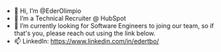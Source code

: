 - 👋 Hi, I’m @EderOlimpio
- 👀 I’m a Technical Recruiter @ HubSpot
- 🌱 I’m currently looking for Software Engineers to joing our team, so if that's you, please reach out using the link below.
- 📫 LinkedIn: https://www.linkedin.com/in/edertbo/ 
